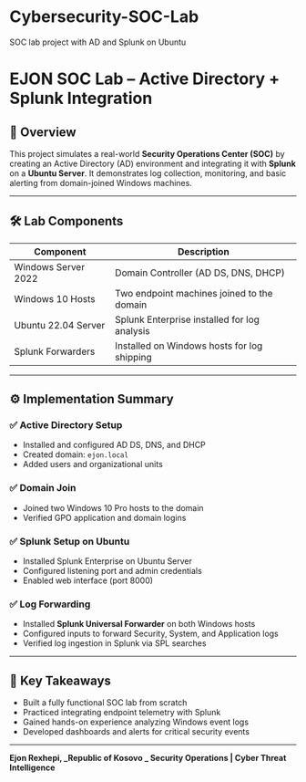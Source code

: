 # Cybersecurity-SOC-Lab
 SOC lab project with AD and Splunk on Ubuntu

# EJON SOC Lab – Active Directory + Splunk Integration

## 🧠 Overview

This project simulates a real-world **Security Operations Center (SOC)** by creating an Active Directory (AD) environment and integrating it with **Splunk** on a **Ubuntu Server**. It demonstrates log collection, monitoring, and basic alerting from domain-joined Windows machines.

---

## 🛠️ Lab Components

| Component           | Description                                  |
|---------------------|----------------------------------------------|
| Windows Server 2022 | Domain Controller (AD DS, DNS, DHCP)         |
| Windows 10 Hosts    | Two endpoint machines joined to the domain   |
| Ubuntu 22.04 Server | Splunk Enterprise installed for log analysis |
| Splunk Forwarders   | Installed on Windows hosts for log shipping  |

---

## ⚙️ Implementation Summary

### ✅ Active Directory Setup
- Installed and configured AD DS, DNS, and DHCP
- Created domain: `ejon.local`
- Added users and organizational units

### ✅ Domain Join
- Joined two Windows 10 Pro hosts to the domain
- Verified GPO application and domain logins

### ✅ Splunk Setup on Ubuntu
- Installed Splunk Enterprise on Ubuntu Server
- Configured listening port and admin credentials
- Enabled web interface (port 8000)

### ✅ Log Forwarding
- Installed **Splunk Universal Forwarder** on both Windows hosts
- Configured inputs to forward Security, System, and Application logs
- Verified log ingestion in Splunk via SPL searches

---

## 🧠 Key Takeaways

- Built a fully functional SOC lab from scratch
- Practiced integrating endpoint telemetry with Splunk
- Gained hands-on experience analyzing Windows event logs
- Developed dashboards and alerts for critical security events

---

**Ejon Rexhepi, _Republic of Kosovo _
Security Operations | Cyber Threat Intelligence**




